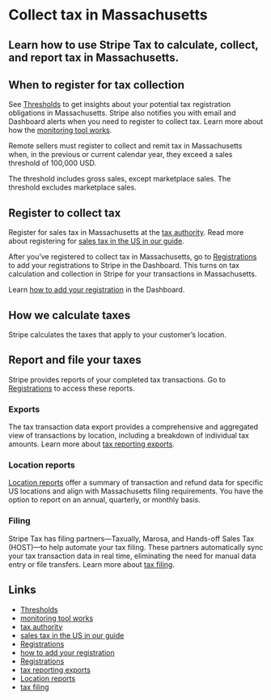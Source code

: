 # Collect tax in Massachusetts

## Learn how to use Stripe Tax to calculate, collect, and report tax in Massachusetts.

## When to register for tax collection

See [Thresholds](https://dashboard.stripe.com/tax/thresholds) to get insights
about your potential tax registration obligations in Massachusetts. Stripe also
notifies you with email and Dashboard alerts when you need to register to
collect tax. Learn more about how the [monitoring tool
works](https://docs.stripe.com/tax/monitoring).

Remote sellers must register to collect and remit tax in Massachusetts when, in
the previous or current calendar year, they exceed a sales threshold of 100,000
USD.

The threshold includes gross sales, except marketplace sales. The threshold
excludes marketplace sales.

## Register to collect tax

Register for sales tax in Massachusetts at the [tax
authority](https://www.mass.gov/guides/sales-and-use-tax). Read more about
registering for [sales tax in the US in our
guide](https://stripe.com/guides/sales-tax-registration-process-us).

After you’ve registered to collect tax in Massachusetts, go to
[Registrations](https://dashboard.stripe.com/tax/registrations?location=us-ma)
to add your registrations to Stripe in the Dashboard. This turns on tax
calculation and collection in Stripe for your transactions in Massachusetts.

Learn [how to add your
registration](https://docs.stripe.com/tax/registering#track-your-registrations-in-the-tax-dashboard)
in the Dashboard.

## How we calculate taxes

Stripe calculates the taxes that apply to your customer’s location.

## Report and file your taxes

Stripe provides reports of your completed tax transactions. Go to
[Registrations](https://dashboard.stripe.com/tax/registrations) to access these
reports.

### Exports

The tax transaction data export provides a comprehensive and aggregated view of
transactions by location, including a breakdown of individual tax amounts. Learn
more about [tax reporting exports](https://docs.stripe.com/tax/reports#exports).

### Location reports

[Location reports](https://docs.stripe.com/tax/reports#us-location-reports)
offer a summary of transaction and refund data for specific US locations and
align with Massachusetts filing requirements. You have the option to report on
an annual, quarterly, or monthly basis.

### Filing

Stripe Tax has filing partners—Taxually, Marosa, and Hands-off Sales Tax
(HOST)—to help automate your tax filing. These partners automatically sync your
tax transaction data in real time, eliminating the need for manual data entry or
file transfers. Learn more about [tax
filing](https://docs.stripe.com/tax/filing).

## Links

- [Thresholds](https://dashboard.stripe.com/tax/thresholds)
- [monitoring tool works](https://docs.stripe.com/tax/monitoring)
- [tax authority](https://www.mass.gov/guides/sales-and-use-tax)
- [sales tax in the US in our
guide](https://stripe.com/guides/sales-tax-registration-process-us)
- [Registrations](https://dashboard.stripe.com/tax/registrations?location=us-ma)
- [how to add your
registration](https://docs.stripe.com/tax/registering#track-your-registrations-in-the-tax-dashboard)
- [Registrations](https://dashboard.stripe.com/tax/registrations)
- [tax reporting exports](https://docs.stripe.com/tax/reports#exports)
- [Location reports](https://docs.stripe.com/tax/reports#us-location-reports)
- [tax filing](https://docs.stripe.com/tax/filing)
